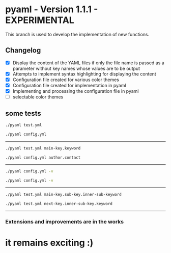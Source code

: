 # pyaml - Version 1.1.1 - EXPERIMENTAL

This branch is used to develop the implementation of new functions.

## Changelog

- [X] Display the content of the YAML files if only the file name is passed as a parameter without key names whose values are to be output
-  [X] Attempts to implement syntax highlighting for displaying the content
-  [x] Configuration file created for various color themes
-  [x] Configuration file created for implementation in pyaml
-  [X] Implementing and processing the configuration file in pyaml
-  [ ] selectable color themes

## some tests
```sh
./pyaml test.yml
```
```sh
./pyaml config.yml
```
---

```sh
./pyaml test.yml main-key.keyword
```
```sh
./pyaml config.yml author.contact
```
---

```sh
./pyaml config.yml -v
```
```sh
./pyaml config.yml -v
```
---

```sh
./pyaml test.yml main-key.sub-key.inner-sub-keyword
```

```sh
./pyaml test.yml next-key.inner-sub-key.keyword
```

---
### Extensions and improvements are in the works
# it remains exciting :)

